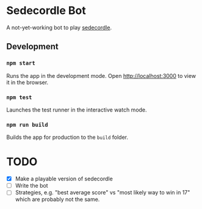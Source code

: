 # Sedecordle Bot

A not-yet-working bot to play [sedecordle](https://www.sedecordle.com).

## Development

### `npm start`

Runs the app in the development mode. Open
[http://localhost:3000](http://localhost:3000) to view it in the browser.

### `npm test`

Launches the test runner in the interactive watch mode.

### `npm run build`

Builds the app for production to the `build` folder.

# TODO

* [x] Make a playable version of sedecordle
* [ ] Write the bot
* [ ] Strategies, e.g. "best average score" vs "most likely way to win in 17"
      which are probably not the same.
